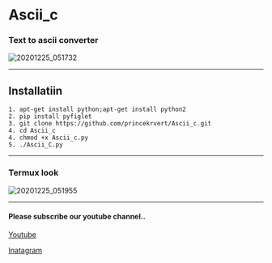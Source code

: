 # Ascii_c
### Text to ascii converter

![20201225_051732](https://user-images.githubusercontent.com/56459297/103111324-c547d500-4671-11eb-9ee8-e24e910a0c6d.jpg)

****

## Installatiin

```
1. apt-get install python;apt-get install python2
2. pip install pyfiglet
3. git clone https://github.com/princekrvert/Ascii_c.git
4. cd Ascii_c 
4. chmod +x Ascii_c.py
5. ./Ascii_C.py

```

***
### Termux look

![20201225_051955](https://user-images.githubusercontent.com/56459297/103111424-d6ddac80-4672-11eb-9e49-72c52f8aa588.jpg)
***
#### Please subscribe our youtube channel..
[Youtube](https://m.youtube.com/c/Princeweb)

[Inatagram](https://instagram.com/sirprincekrvert)

